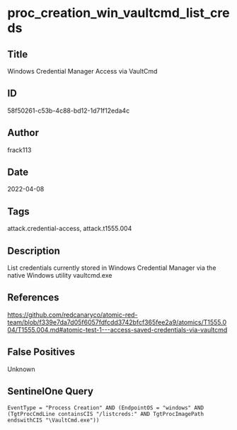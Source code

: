 # proc_creation_win_vaultcmd_list_creds

## Title
Windows Credential Manager Access via VaultCmd

## ID
58f50261-c53b-4c88-bd12-1d71f12eda4c

## Author
frack113

## Date
2022-04-08

## Tags
attack.credential-access, attack.t1555.004

## Description
List credentials currently stored in Windows Credential Manager via the native Windows utility vaultcmd.exe

## References
https://github.com/redcanaryco/atomic-red-team/blob/f339e7da7d05f6057fdfcdd3742bfcf365fee2a9/atomics/T1555.004/T1555.004.md#atomic-test-1---access-saved-credentials-via-vaultcmd

## False Positives
Unknown

## SentinelOne Query
```
EventType = "Process Creation" AND (EndpointOS = "windows" AND (TgtProcCmdLine containsCIS "/listcreds:" AND TgtProcImagePath endswithCIS "\VaultCmd.exe"))

```